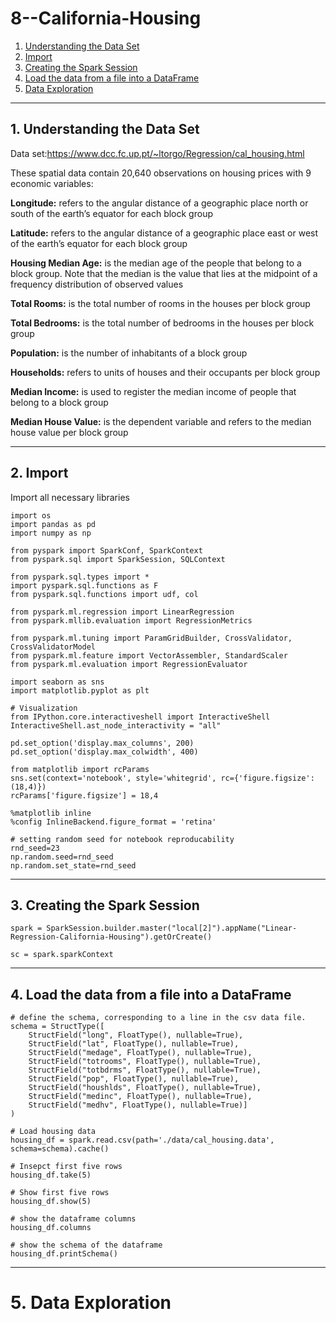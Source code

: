 # 8--California-Housing



1. [Understanding the Data Set](#schema1)
2. [Import](#schema2)
3. [Creating the Spark Session](#schema3)
4. [Load the data from a file into a DataFrame](#schema4)
5. [Data Exploration](#schema5)

<hr>

<a name="schema1"></a>

## 1. Understanding the Data Set

Data set:https://www.dcc.fc.up.pt/~ltorgo/Regression/cal_housing.html

These spatial data contain 20,640 observations on housing prices with 9 economic variables:

**Longitude:** refers to the angular distance of a geographic place north or south of the earth’s equator for each block group

**Latitude:** refers to the angular distance of a geographic place east or west of the earth’s equator for each block group

**Housing Median Age:** is the median age of the people that belong to a block group. Note that the median is the value that lies at the midpoint of a frequency distribution of observed values

**Total Rooms:** is the total number of rooms in the houses per block group

**Total Bedrooms:** is the total number of bedrooms in the houses per block group

**Population:** is the number of inhabitants of a block group

**Households:** refers to units of houses and their occupants per block group

**Median Income:** is used to register the median income of people that belong to a block group

**Median House Value:** is the dependent variable and refers to the median house value per block group


<hr>

<a name="schema2"></a>

## 2. Import
Import all necessary libraries
```
import os
import pandas as pd
import numpy as np

from pyspark import SparkConf, SparkContext
from pyspark.sql import SparkSession, SQLContext

from pyspark.sql.types import *
import pyspark.sql.functions as F
from pyspark.sql.functions import udf, col

from pyspark.ml.regression import LinearRegression
from pyspark.mllib.evaluation import RegressionMetrics

from pyspark.ml.tuning import ParamGridBuilder, CrossValidator, CrossValidatorModel
from pyspark.ml.feature import VectorAssembler, StandardScaler
from pyspark.ml.evaluation import RegressionEvaluator
```

```
import seaborn as sns
import matplotlib.pyplot as plt
```

```
# Visualization
from IPython.core.interactiveshell import InteractiveShell
InteractiveShell.ast_node_interactivity = "all"

pd.set_option('display.max_columns', 200)
pd.set_option('display.max_colwidth', 400)

from matplotlib import rcParams
sns.set(context='notebook', style='whitegrid', rc={'figure.figsize': (18,4)})
rcParams['figure.figsize'] = 18,4

%matplotlib inline
%config InlineBackend.figure_format = 'retina'
```
```
# setting random seed for notebook reproducability
rnd_seed=23
np.random.seed=rnd_seed
np.random.set_state=rnd_seed
```

<hr>

<a name="schema3"></a>

## 3. Creating the Spark Session
```
spark = SparkSession.builder.master("local[2]").appName("Linear-Regression-California-Housing").getOrCreate()

sc = spark.sparkContext
```
<hr>

<a name="schema4"></a>

##  4. Load the data from a file into a DataFrame
```
# define the schema, corresponding to a line in the csv data file.
schema = StructType([
    StructField("long", FloatType(), nullable=True),
    StructField("lat", FloatType(), nullable=True),
    StructField("medage", FloatType(), nullable=True),
    StructField("totrooms", FloatType(), nullable=True),
    StructField("totbdrms", FloatType(), nullable=True),
    StructField("pop", FloatType(), nullable=True),
    StructField("houshlds", FloatType(), nullable=True),
    StructField("medinc", FloatType(), nullable=True),
    StructField("medhv", FloatType(), nullable=True)]
)
```
```
# Load housing data
housing_df = spark.read.csv(path='./data/cal_housing.data', schema=schema).cache()
```
```
# Insepct first five rows
housing_df.take(5)
```
```
# Show first five rows
housing_df.show(5)
```
```
# show the dataframe columns
housing_df.columns
```
```
# show the schema of the dataframe
housing_df.printSchema()
```
<hr>

<a name="schema5"></a>

# 5. Data Exploration
